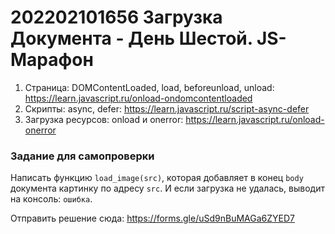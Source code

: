 # 202202101656 Загрузка Документа - День Шестой. JS-Марафон

1. Страница: DOMContentLoaded, load, beforeunload, unload: https://learn.javascript.ru/onload-ondomcontentloaded
2. Скрипты: async, defer: https://learn.javascript.ru/script-async-defer
3. Загрузка ресурсов: onload и onerror: https://learn.javascript.ru/onload-onerror

### Задание для самопроверки

Написать функцию `load_image(src)`, которая добавляет в конец `body` документа
картинку по адресу `src`. И если загрузка не удалась, выводит на консоль: `ошибка`.

Отправить решение сюда: https://forms.gle/uSd9nBuMAGa6ZYED7